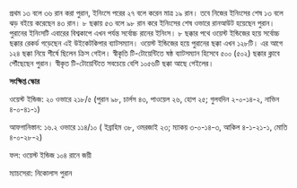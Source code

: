 প্রথম ১৩ বলে ৩৬ রান করা পুরান, ইনিংসে পরের ২৭ বলে করেন মাত্র ১৯ রান। তবে নিজের ইনিংসের শেষ ১৩ বলে ঝড় বইয়ে করেছেন ৪৩ রান। ৮ ছক্কায় ৫৩ বলে ৯৮ রান করে ইনিংসের শেষ ওভারে রানআউট হয়েছেন পুরান। পুরানের ইনিংসটি এবারের বিশ্বকাপে এখন পর্যন্ত সর্বোচ্চ রানের ইনিংস। ৮ ছক্কার পথে ওয়েস্ট ইন্ডিজের হয়ে সর্বোচ্চ ছক্কার রেকর্ড গড়েছেন এই উইকেটকিপার ব্যাটসম্যান। ওয়েস্ট ইন্ডিজের হয়ে পুরানের ছক্কা এখন ১২৮টি। এর আগে ১২৪ ছক্কা নিয়ে শীর্ষে ছিলেন ক্রিস গেইল। স্বীকৃতি টি-টোয়েন্টিতে ষষ্ঠ ব্যাটসম্যান হিসেবে ৫০০ (৫০২) ছক্কার ক্লাবে পৌঁছেছেন পুরান। স্বীকৃত টি-টোয়েন্টিতে সবচেয়ে বেশি ১০৫৬টি ছক্কা আছে গেইলের।

**সংক্ষিপ্ত স্কোর**

ওয়েস্ট ইন্ডিজ: ২০ ওভারে ২১৮/৫ (পুরান ৯৮, চার্লস ৪৩, পাওয়েল ২৬, হোপ ২৫; গুলবদিন ২-০-১৪-২, নাভিন ৪-০-৪১-১)

আফগানিস্তান: ১৬.২ ওভারে ১১৪/১০ ( ইব্রাহিম ৩৮, ওমরজাই ২৩; ম্যাকয় ৩-০-১৪-৩, আকিল ৪-১-২১-১, মোতি ৪-০-২৮-২)

ফল: ওয়েস্ট ইন্ডিজ ১০৪ রানে জয়ী

ম্যাচসেরা: নিকোলাস পুরান
